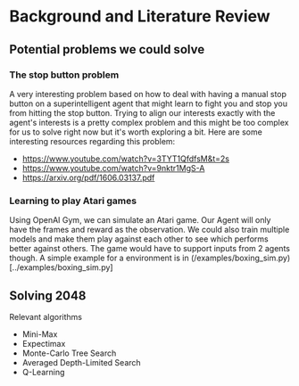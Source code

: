 # Background and Literature Review

## Potential problems we could solve

### The stop button problem

A very interesting problem based on how to deal with having a manual stop button on a superintelligent agent that might learn to fight you and stop you from hitting the stop button. Trying to align our interests exactly with the agent's interests is a pretty complex problem and this might be too complex for us to solve right now but it's worth exploring a bit. Here are some interesting resources regarding this problem:

* https://www.youtube.com/watch?v=3TYT1QfdfsM&t=2s
* https://www.youtube.com/watch?v=9nktr1MgS-A
* https://arxiv.org/pdf/1606.03137.pdf

### Learning to play Atari games

Using OpenAI Gym, we can simulate an Atari game. Our Agent will only have the frames and reward as the observation. We could also train multiple models and make them play against each other to see which performs better against others. The game would have to support inputs from 2 agents though. A simple example for a environment is in (/examples/boxing_sim.py)[../examples/boxing_sim.py]

## Solving 2048

Relevant algorithms

* Mini-Max
* Expectimax
* Monte-Carlo Tree Search
* Averaged Depth-Limited Search
* Q-Learning
